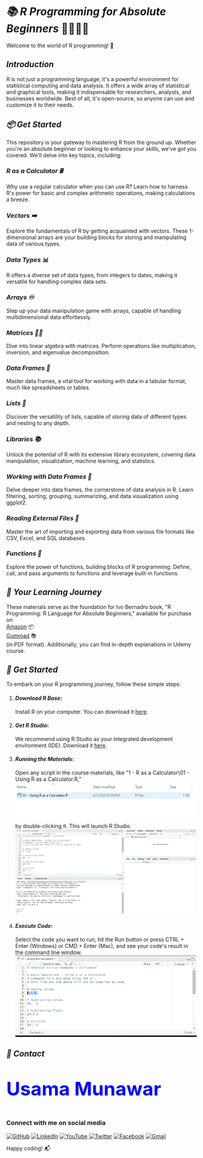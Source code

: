 # *📚 R Programming for Absolute Beginners* 👨‍🎓👩‍🎓

Welcome to the world of R programming! 🚀

## *Introduction*
R is not just a programming language; it's a powerful environment for statistical computing and data analysis. It offers a wide array of statistical and graphical tools, making it indispensable for researchers, analysts, and businesses worldwide. Best of all, it's open-source, so anyone can use and customize it to their needs.

## *📦 Get Started*
This repository is your gateway to mastering R from the ground up. Whether you're an absolute beginner or looking to enhance your skills, we've got you covered. We'll delve into key topics, including:

### *R as a Calculator 🖩*
Why use a regular calculator when you can use R? Learn how to harness R's power for basic and complex arithmetic operations, making calculations a breeze.

### *Vectors ➡️*
Explore the fundamentals of R by getting acquainted with vectors. These 1-dimensional arrays are your building blocks for storing and manipulating data of various types.

### *Data Types 📊*
R offers a diverse set of data types, from integers to dates, making it versatile for handling complex data sets.

### *Arrays ♾️*
Step up your data manipulation game with arrays, capable of handling multidimensional data effortlessly.

### *Matrices 👩‍💻*
Dive into linear algebra with matrices. Perform operations like multiplication, inversion, and eigenvalue decomposition.

### *Data Frames 📙*
Master data frames, a vital tool for working with data in a tabular format, much like spreadsheets or tables.

### *Lists 📜*
Discover the versatility of lists, capable of storing data of different types and nesting to any depth.

### *Libraries 📚*
Unlock the potential of R with its extensive library ecosystem, covering data manipulation, visualization, machine learning, and statistics.

### *Working with Data Frames 📙*
Delve deeper into data frames, the cornerstone of data analysis in R. Learn filtering, sorting, grouping, summarizing, and data visualization using ggplot2.

### *Reading External Files 📂*
Master the art of importing and exporting data from various file formats like CSV, Excel, and SQL databases.

### *Functions 🧩*
Explore the power of functions, building blocks of R programming. Define, call, and pass arguments to functions and leverage built-in functions.

## *📖 Your Learning Journey*
These materials serve as the foundation for lvo Bernadro book, "R Programming: R Language for Absolute Beginners," available for purchase on   
[Amazon](https://www.amazon.com/Programming-Language-Absolute-Beginners/dp/B0BQ94N9L7) 📦  
[Gumroad](https://ivopbernardo.gumroad.com/l/rlanguagebeginners) 📚  
 (in PDF format).   Additionally, you can find in-depth explanations in  Udemy course.

## *🚀 Get Started*
To embark on your R programming journey, follow these simple steps:

1. #### *Download R Base*:  
   Install R on your computer. You can download it [here](https://cran.r-project.org/mirrors.html).

2. #### *Get R Studio*:  
   We recommend using R Studio as your integrated development environment (IDE). Download it [here](https://www.rstudio.com/products/rstudio/download/).

3. #### *Running the Materials*:  
   Open any script in the course materials, like "1 - R as a Calculator\01 - Using R as a Calculator.R,"  ![Alt Text](1.jpg)
by double-clicking it. This will launch R Studio.
![Alt Text](2.jpg)



4. #### *Execute Code*:   
   Select the code you want to run, hit the Run button or press CTRL + Enter (Windows) or CMD + Enter (Mac), and see your code's result in the command line window.
![Alt Text](3.jpg)

## *📧 Contact*

<p style='color:blue; font-size: 50px; font-weight: bold;'>Usama Munawar</p>

### Connect with me on social media

[![GitHub](https://img.icons8.com/fluent/48/000000/github.png)](https://github.com/UsamaMunawarr)
[![LinkedIn](https://img.icons8.com/color/48/000000/linkedin.png)](https://www.linkedin.com/in/abu--usama)
[![YouTube](https://img.icons8.com/?size=50&id=19318&format=png)](https://www.youtube.com/@CodeBaseStats)
[![Twitter](https://img.icons8.com/color/48/000000/twitter.png)](https://twitter.com/Usama__Munawar?t=Wk-zJ88ybkEhYJpWMbMheg&s=09)
[![Facebook](https://img.icons8.com/color/48/000000/facebook-new.png)](https://www.facebook.com/profile.php?id=100005320726463&mibextid=9R9pXO) 
[![Gmail](https://img.icons8.com/color/48/000000/gmail.png)](mailto:usamamunawaar@gmail.com) 

Happy coding! 📬
